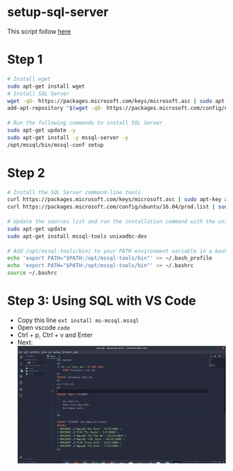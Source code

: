 # setup-sql-server
This script follow [here](https://docs.microsoft.com/en-us/sql/linux/quickstart-install-connect-ubuntu?view=sql-server-2017)
# Step 1
```bash
# Install wget
sudo apt-get install wget
# Install SQL Server
wget -qO- https://packages.microsoft.com/keys/microsoft.asc | sudo apt-key add - # Import the public repository GPG keys
add-apt-repository "$(wget -qO- https://packages.microsoft.com/config/ubuntu/16.04/mssql-server-2017.list)" # Register the Microsoft SQL Server Ubunt$

# Run the following commands to install SQL Server
sudo apt-get update -y 
sudo apt-get install -y mssql-server -y
/opt/mssql/bin/mssql-conf setup

```
# Step 2
``` bash
# Install the SQL Server command-line tools
curl https://packages.microsoft.com/keys/microsoft.asc | sudo apt-key add - # Import the public repository GPG keys.
curl https://packages.microsoft.com/config/ubuntu/16.04/prod.list | sudo tee /etc/apt/sources.list.d/msprod.list # Register the Microsoft Ubuntu repo$ 

# Update the sources list and run the installation command with the unixODBC developer package.
sudo apt-get update 
sudo apt-get install mssql-tools unixodbc-dev

# Add /opt/mssql-tools/bin/ to your PATH environment variable in a bash shell.
echo 'export PATH="$PATH:/opt/mssql-tools/bin"' >> ~/.bash_profile
echo 'export PATH="$PATH:/opt/mssql-tools/bin"' >> ~/.bashrc
source ~/.bashrc
```
# Step 3: Using SQL with VS Code
- Copy this line `ext install ms-mssql.mssql`
- Open vscode `code`
- Ctrl + p, Ctrl + v and Enter
- Next: 
![step3](step3.gif)